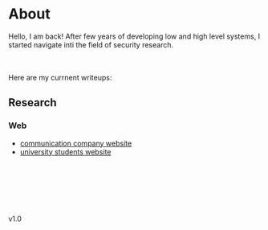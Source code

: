# About
Hello, I am back!
After few years of developing low and high level systems, I started navigate inti the field of security research.<br><br>

<br>
Here are my currnent writeups:

## Research
### Web
* [communication company website](research/web/COMMUNICATION_COMPANY.md)
* [university students website](research/web/UNIVERSITY_STUDENTS_WEBSITE.md)


<br><br><br><br><br><br>
v1.0